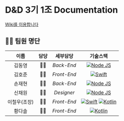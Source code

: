 # D&D 3기 1조 Documentation

[Wiki를 이용합니다](https://github.com/dnd-mentee-3rd/dnd-mentee-3rd-1-documentation/wiki)

## 🙋‍♀️ 팀원 명단

|이름|담당|세부담당|기술스택|
|:-:|:-:|:-:|:-:|
|김동영|👨‍💻|*Back-End*|[![Node JS](https://img.icons8.com/color/48/000000/nodejs.png)](https://nodejs.org/en/)|
|김호준|👨‍💻|*Front-End*|[![Swift](https://img.icons8.com/fluent/48/000000/swift.png)](https://swift.org/)|
|손재현|👨‍💻|*Back-End*|[![Node JS](https://img.icons8.com/color/48/000000/nodejs.png)](https://nodejs.org/en/)|
|신채원|👩‍🎨|*Designer*|[![Node JS](https://img.icons8.com/flat_round/48/000000/paint-bucket.png)](#)|
|이철우(조장)|👨‍💻|*Front-End*|[![Swift](https://img.icons8.com/fluent/48/000000/swift.png)](https://swift.org/)&nbsp;[![Kotlin](https://img.icons8.com/color/48/000000/kotlin.png)](https://kotlinlang.org/)|
|황다솔|👨‍💻|*Front-End*|[![Kotlin](https://img.icons8.com/color/48/000000/kotlin.png)](https://kotlinlang.org/)|